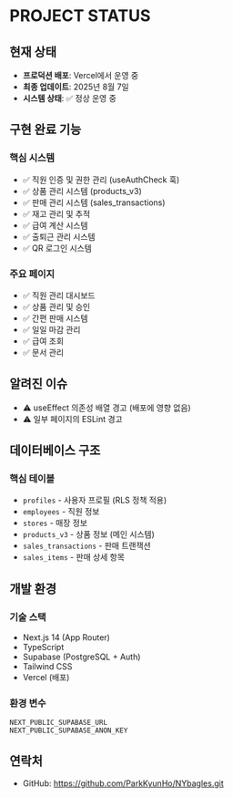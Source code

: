 # PROJECT STATUS

## 현재 상태
- **프로덕션 배포**: Vercel에서 운영 중
- **최종 업데이트**: 2025년 8월 7일
- **시스템 상태**: ✅ 정상 운영 중

## 구현 완료 기능

### 핵심 시스템
- ✅ 직원 인증 및 권한 관리 (useAuthCheck 훅)
- ✅ 상품 관리 시스템 (products_v3)
- ✅ 판매 관리 시스템 (sales_transactions)
- ✅ 재고 관리 및 추적
- ✅ 급여 계산 시스템
- ✅ 출퇴근 관리 시스템
- ✅ QR 로그인 시스템

### 주요 페이지
- ✅ 직원 관리 대시보드
- ✅ 상품 관리 및 승인
- ✅ 간편 판매 시스템
- ✅ 일일 마감 관리
- ✅ 급여 조회
- ✅ 문서 관리

## 알려진 이슈
- ⚠️ useEffect 의존성 배열 경고 (배포에 영향 없음)
- ⚠️ 일부 페이지의 ESLint 경고

## 데이터베이스 구조

### 핵심 테이블
- `profiles` - 사용자 프로필 (RLS 정책 적용)
- `employees` - 직원 정보
- `stores` - 매장 정보
- `products_v3` - 상품 정보 (메인 시스템)
- `sales_transactions` - 판매 트랜잭션
- `sales_items` - 판매 상세 항목

## 개발 환경

### 기술 스택
- Next.js 14 (App Router)
- TypeScript
- Supabase (PostgreSQL + Auth)
- Tailwind CSS
- Vercel (배포)

### 환경 변수
```
NEXT_PUBLIC_SUPABASE_URL
NEXT_PUBLIC_SUPABASE_ANON_KEY
```

## 연락처
- GitHub: https://github.com/ParkKyunHo/NYbagles.git